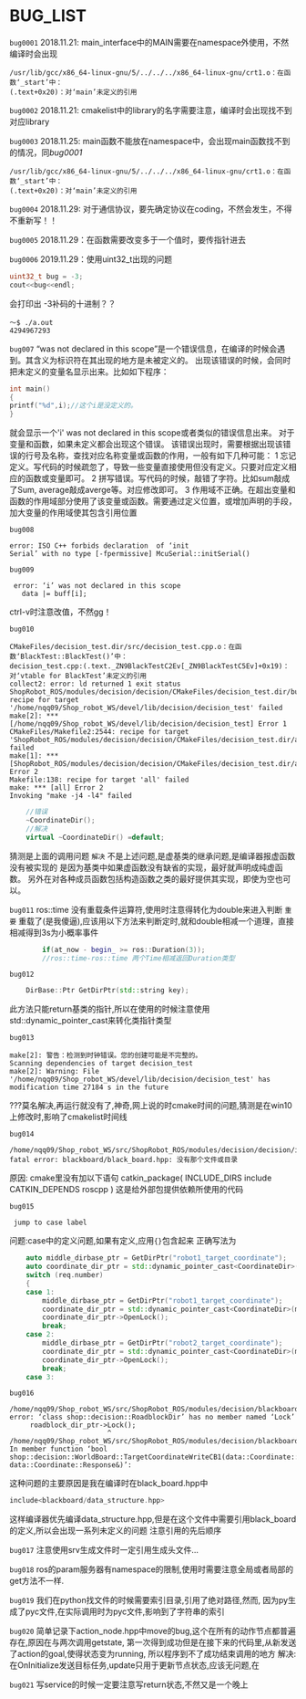 # BUG_LIST

`bug0001`
2018.11.21:  main_interface中的MAIN需要在namespace外使用，不然编译时会出现
```shell
/usr/lib/gcc/x86_64-linux-gnu/5/../../../x86_64-linux-gnu/crt1.o：在函数‘_start’中：
(.text+0x20)：对‘main’未定义的引用

```
`bug0002`
2018.11.21: cmakelist中的library的名字需要注意，编译时会出现找不到对应library

`bug0003`
2018.11.25: main函数不能放在namespace中，会出现main函数找不到的情况，同*bug0001*
```shell
/usr/lib/gcc/x86_64-linux-gnu/5/../../../x86_64-linux-gnu/crt1.o：在函数‘_start’中：
(.text+0x20)：对‘main’未定义的引用

```

`bug0004`
2018.11.29: 对于通信协议，要先确定协议在coding，不然会发生，不得不重新写！！

`bug0005`
2018.11.29：在函数需要改变多于一个值时，要传指针进去

`bug0006`
2019.11.29：使用uint32_t出现的问题
```c++
uint32_t bug = -3;
cout<<bug<<endl;
```
会打印出 -3补码的十进制？？
<!-- TODO(nqq) 解决这个bug，现在只能避免这样赋值-->
```shell
～$ ./a.out
4294967293
```

`bug007`
“was not declared in this scope”是一个错误信息，在编译的时候会遇到。其含义为标识符在其出现的地方是未被定义的。
出现该错误的时候，会同时把未定义的变量名显示出来。比如如下程序：
```cpp
int main()
{
printf("%d",i);//这个i是没定义的。
}
```
就会显示一个'i' was not declared in this scope或者类似的错误信息出来。
对于变量和函数，如果未定义都会出现这个错误。
该错误出现时，需要根据出现该错误的行号及名称，查找对应名称变量或函数的作用，一般有如下几种可能：
1 忘记定义。写代码的时候疏忽了，导致一些变量直接使用但没有定义。只要对应定义相应的函数或变量即可。
2 拼写错误。写代码的时候，敲错了字符。比如sum敲成了Sum, average敲成averge等。对应修改即可。
3 作用域不正确。在超出变量和函数的作用域部分使用了该变量或函数。需要通过定义位置，或增加声明的手段，加大变量的作用域使其包含引用位置

`bug008`
```shell
error: ISO C++ forbids declaration  of ‘init
Serial’ with no type [-fpermissive] McuSerial::initSerial()
```
`bug009`
```shell
 error: ‘i’ was not declared in this scope
   data |= buff[i];
```
ctrl-v时注意改值，不然gg！


`bug010`
```shell
CMakeFiles/decision_test.dir/src/decision_test.cpp.o：在函数‘BlackTest::BlackTest()’中：
decision_test.cpp:(.text._ZN9BlackTestC2Ev[_ZN9BlackTestC5Ev]+0x19)：对‘vtable for BlackTest’未定义的引用
collect2: error: ld returned 1 exit status
ShopRobot_ROS/modules/decision/decision/CMakeFiles/decision_test.dir/build.make:114: recipe for target '/home/nqq09/Shop_robot_WS/devel/lib/decision/decision_test' failed
make[2]: *** [/home/nqq09/Shop_robot_WS/devel/lib/decision/decision_test] Error 1
CMakeFiles/Makefile2:2544: recipe for target 'ShopRobot_ROS/modules/decision/decision/CMakeFiles/decision_test.dir/all' failed
make[1]: *** [ShopRobot_ROS/modules/decision/decision/CMakeFiles/decision_test.dir/all] Error 2
Makefile:138: recipe for target 'all' failed
make: *** [all] Error 2
Invoking "make -j4 -l4" failed
```
```c++
    //错误
    ~CoordinateDir();
    //解决
    virtual ~CoordinateDir() =default;

```
猜测是上面的调用问题
`解决`
不是上述问题,是虚基类的继承问题,是编译器报虚函数没有被实现的
是因为基类中如果虚函数没有缺省的实现，最好就声明成纯虚函数。
另外在对各种成员函数包括构造函数之类的最好提供其实现，即使为空也可以。

`bug011`
ros::time 没有重载条件运算符,使用时注意得转化为double来进入判断
`重要` 重载了(是我傻逼),应该用以下方法来判断定时,就和double相减一个道理，直接相减得到3s为小概率事件
```c++
        if(at_now - begin_ >= ros::Duration(3));
        //ros::time-ros::time 两个Time相减返回Duration类型
```

`bug012`
```c++
    DirBase::Ptr GetDirPtr(std::string key);
```
此方法只能return基类的指针,所以在使用的时候注意使用std::dynamic_pointer_cast<Temp>来转化类指针类型

`bug013`
```shell
make[2]: 警告：检测到时钟错误。您的创建可能是不完整的。
Scanning dependencies of target decision_test
make[2]: Warning: File '/home/nqq09/Shop_robot_WS/devel/lib/decision/decision_test' has modification time 27184 s in the future
```
???莫名解决,再运行就没有了,神奇,网上说的时cmake时间的问题,猜测是在win10上修改时,影响了cmakelist时间线

`bug014`
```shell
/home/nqq09/Shop_robot_WS/src/ShopRobot_ROS/modules/decision/decision/include/decision/behavior_node.hpp:11:38: fatal error: blackboard/black_board.hpp: 没有那个文件或目录
```
原因:
cmake里没有加以下语句
catkin_package(
  INCLUDE_DIRS include
  CATKIN_DEPENDS roscpp 
)
这是给外部包提供依赖所使用的代码

`bug015`
```shell
 jump to case label
```
问题:case中的定义问题,如果有定义,应用`{}`包含起来
正确写法为
```c++
    auto middle_dirbase_ptr = GetDirPtr("robot1_target_coordinate");
    auto coordinate_dir_ptr = std::dynamic_pointer_cast<CoordinateDir>(middle_dirbase_ptr);
    switch (req.number)
    {
    case 1:
        middle_dirbase_ptr = GetDirPtr("robot1_target_coordinate");
        coordinate_dir_ptr = std::dynamic_pointer_cast<CoordinateDir>(middle_dirbase_ptr);
        coordinate_dir_ptr->OpenLock();
        break;
    case 2:
        middle_dirbase_ptr = GetDirPtr("robot2_target_coordinate");
        coordinate_dir_ptr = std::dynamic_pointer_cast<CoordinateDir>(middle_dirbase_ptr);
        coordinate_dir_ptr->OpenLock();
        break;
    case 3:
```

`bug016`
```shell
/home/nqq09/Shop_robot_WS/src/ShopRobot_ROS/modules/decision/blackboard/src/world_board.cpp:81:24: error: ‘class shop::decision::RoadblockDir’ has no member named ‘Lock’
     roadblock_dir_ptr->Lock();
                        ^
/home/nqq09/Shop_robot_WS/src/ShopRobot_ROS/modules/decision/blackboard/src/world_board.cpp: In member function ‘bool shop::decision::WorldBoard::TargetCoordinateWriteCB1(data::Coordinate::Request&, data::Coordinate::Response&)’:
```
这种问题的主要原因是我在编译时在black_board.hpp中
```c++
include<blackboard/data_structure.hpp>
```
这样编译器优先编译data_structure.hpp,但是在这个文件中需要引用black_board的定义,所以会出现一系列未定义的问题
注意引用的先后顺序

`bug017`
注意使用srv生成文件时一定引用生成头文件...

`bug018`
ros的param服务器有namespace的限制,使用时需要注意全局或者局部的get方法不一样.

`bug019`
我们在python找文件的时候需要索引目录,引用了绝对路径,然而,
因为py生成了pyc文件,在实际调用时为pyc文件,影响到了字符串的索引

`bug020`
简单记录下action_node.hpp中move的bug,这个在所有的动作节点都普遍存在,原因在与两次调用getstate,
第一次得到成功但是在接下来的代码里,从新发送了action的goal,使得状态变为running,
所以程序到不了成功结束调用的地方
解决:
在OnInitialize发送目标任务,update只用于更新节点状态,应该无问题,在

`bug021`
写service的时候一定要注意写return状态,不然又是一个晚上